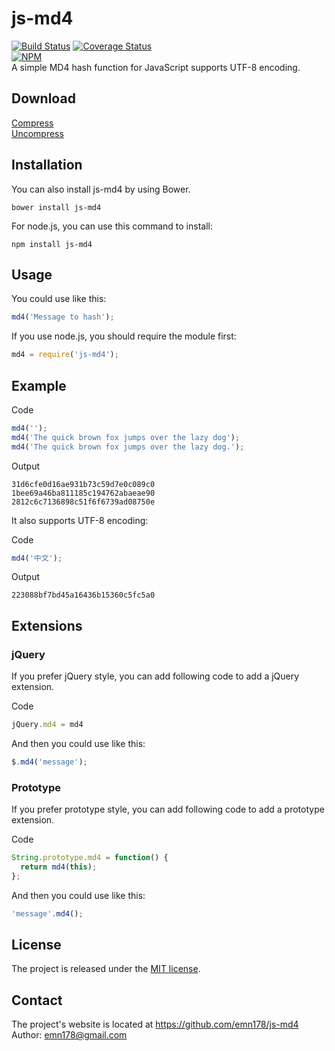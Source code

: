 # js-md4
[![Build Status](https://travis-ci.org/emn178/js-md4.svg?branch=master)](https://travis-ci.org/emn178/js-md4)
[![Coverage Status](https://coveralls.io/repos/emn178/js-md4/badge.svg?branch=master)](https://coveralls.io/r/emn178/js-md4?branch=master)  
[![NPM](https://nodei.co/npm/js-md4.png?stars&downloads)](https://nodei.co/npm/js-md4/)  
A simple MD4 hash function for JavaScript supports UTF-8 encoding.

## Download
[Compress](https://raw.github.com/emn178/js-md4/master/build/md4.min.js)  
[Uncompress](https://raw.github.com/emn178/js-md4/master/src/md4.js)

## Installation
You can also install js-md4 by using Bower.

    bower install js-md4

For node.js, you can use this command to install:

    npm install js-md4

## Usage
You could use like this:
```JavaScript
md4('Message to hash');
```
If you use node.js, you should require the module first:
```JavaScript
md4 = require('js-md4');
```

## Example
Code
```JavaScript
md4('');
md4('The quick brown fox jumps over the lazy dog');
md4('The quick brown fox jumps over the lazy dog.');
```
Output

    31d6cfe0d16ae931b73c59d7e0c089c0
    1bee69a46ba811185c194762abaeae90
    2812c6c7136898c51f6f6739ad08750e

It also supports UTF-8 encoding:

Code
```JavaScript
md4('中文');
```
Output

    223088bf7bd45a16436b15360c5fc5a0

## Extensions
### jQuery
If you prefer jQuery style, you can add following code to add a jQuery extension.

Code
```JavaScript
jQuery.md4 = md4
```
And then you could use like this:
```JavaScript
$.md4('message');
```
### Prototype
If you prefer prototype style, you can add following code to add a prototype extension.

Code
```JavaScript
String.prototype.md4 = function() {
  return md4(this);
};
```
And then you could use like this:
```JavaScript
'message'.md4();
```
## License
The project is released under the [MIT license](http://www.opensource.org/licenses/MIT).

## Contact
The project's website is located at https://github.com/emn178/js-md4  
Author: emn178@gmail.com
